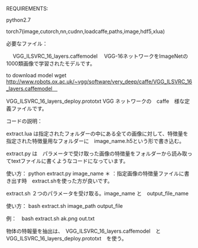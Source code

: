 REQUIREMENTS:

 python2.7  
 
 torch7(image,cutorch,nn,cudnn,loadcaffe,paths,image,hdf5,xlua)


必要なファイル：

　 VGG_ILSVRC_16_layers.caffemodel 　VGG-16ネットワークをImageNetの1000類画像で学習されたモデルです。
   
   to download model   wget http://www.robots.ox.ac.uk/~vgg/software/very_deep/caffe/VGG_ILSVRC_16_layers.caffemodel　
  
  
  VGG_ILSVRC_16_layers_deploy.prototxt VGG ネットワークの　caffe　様な定義ファイルです。



コードの説明：

extract.lua は指定されたフォルダーの中にある全ての画像に対して、特徴量を指定された特徴量用なフォルダーに　image_name.h5という形で書き込む。

extract.py は　パラメータで受け取った画像の特徴量をフォルダーから読み取ってtextファイルに書くようなコードになっています。

使い方： python extract.py image_name ＊ ：指定画像の特徴量ファイルに書き出す時　extract.shを使った方が良いです。

extract.sh ２つのパラメータを受け取る。image_name と　output_file_name

使い方： bash extract.sh image_path output_file

例：　bash extract.sh ak.png out.txt

物体の特報量を抽出は、　VGG_ILSVRC_16_layers.caffemodel　と　VGG_ILSVRC_16_layers_deploy.prototxt　を使う。
